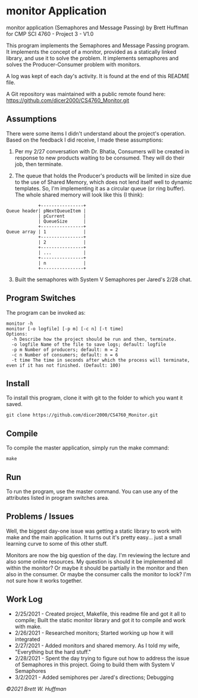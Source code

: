 # monitor Application

monitor application (Semaphores and Message Passing) by Brett Huffman for CMP SCI 4760 - Project 3 - V1.0

This program implements the Semaphores and Message Passing program.  It implements the concept of a monitor, provided as a statically linked library, and use it to solve the problem.  It implements semaphores and solves the Producer-Consumer problem with monitors.

A log was kept of each day's activity.  It is found at the end of this README file.

A Git repository was maintained with a public remote found here: https://github.com/dicer2000/CS4760_Monitor.git

## Assumptions

There were some items I didn't understand about the project's operation.  Based on the feedback I did receive, I made these assumptions:

1. Per my 2/27 conversation with Dr. Bhatia, Consumers will be created in response to new products waiting to be consumed.  They will do their job, then terminate.

2. The queue that holds the Producer's products will be limited in size due to the use of Shared Memory, which does not lend itself well to dynamic templates.  So, I'm implementing it as a circular queue (or ring buffer).  The whole shared memory will look like this (I think):
```
            +----------------+
Queue header| pNextQueueItem |
            | pCurrent       |
            | QueueSize      |
            +----------------+
Queue array | 1              |
            +----------------+
            | 2              |
            +----------------+
            | ...            |
            +----------------+
            | n              |
            +----------------+
```
3. Built the semaphores with System V Semaphores per Jared's 2/28 chat.


## Program Switches
The program can be invoked as:

```
monitor -h
monitor [-o logfile] [-p m] [-c n] [-t time]
Options:
  -h Describe how the project should be run and then, terminate.
  -o logfile Name of the file to save logs; default: logfile
  -p m Number of producers; default: m = 2
  -c n Number of consumers; default: n = 6
  -t time The time in seconds after which the process will terminate, even if it has not finished. (Default: 100)
```

## Install
To install this program, clone it with git to the folder to which you want 
it saved.
```
git clone https://github.com/dicer2000/CS4760_Monitor.git
```
## Compile
To compile the master application, simply run the make command:
```
make
```
## Run
To run the program, use the master command.  You can use any of the attributes listed in program switches area.

## Problems / Issues

Well, the biggest day-one issue was getting a static library to work with make and the main application.  It turns out it's pretty easy... just a small learning curve to some of this other stuff.

Monitors are now the big question of the day.  I'm reviewing the lecture and also some online resources.  My question is should it be implemented all within the monitor?  Or maybe it should be partially in the monitor and then also in the consumer.  Or maybe the consumer calls the monitor to lock?  I'm not sure how it works together.


## Work Log

- 2/25/2021 - Created project, Makefile, this readme file and got it all to compile; Built the static monitor library and got it to compile and work with make.
- 2/26/2021 - Researched monitors; Started working up how it will integrated
- 2/27/2021 - Added monitors and shared memory.  As I told my wife, "Everything but the hard stuff."
- 2/28/2021 - Spent the day trying to figure out how to address the issue of Semaphores in this project.  Going to build them with System V Semaphores
- 3/2/2021  - Added semiphores per Jared's directions; Debugging

*©2021 Brett W. Huffman*